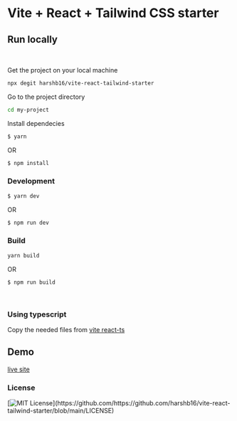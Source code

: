 # Vite + React + Tailwind CSS starter

## Run locally

<br />

Get the project on your local machine

```sh
npx degit harshb16/vite-react-tailwind-starter
```

Go to the project directory

```sh
cd my-project
```

Install dependecies

```sh
$ yarn
```

OR

```sh
$ npm install
```

### Development

```sh
$ yarn dev
```

OR

```sh
$ npm run dev
```

### Build

```sh
yarn build
```

OR

```sh
$ npm run build
```

<br />

### Using typescript

Copy the needed files from [vite react-ts](https://github.com/vitejs/create-vite-app/tree/master/template-react-ts)

## Demo

[live site](https://google.com)

### License

[![MIT License](https://img.shields.io/apm/l/atomic-design-ui.svg?)](https://github.com/https://github.com/harshb16/vite-react-tailwind-starter/blob/main/LICENSE)
